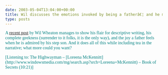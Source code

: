 ```yaml
---
date: 2003-05-04T13:04:00+00:00
title: Wil discusses the emotions invoked by being a fatherâ€¦ and he mentions tea!
type: posts
---
```

<font face="Verdana" color="teal">A [<font face="Verdana">recent post](http://www.wilwheaton.net/mt/archives/001272.php) by Wil Wheaton manages to show his flair for descriptive writing, his complete geekness (surrender to it folks, it is the only way), and the joy a father feels when he is admired by his step son. And it does all of this while including tea in the narrative; what more could you want?





<div class="media">
  <font face="Verdana" color="teal">[Listening to: The Highwayman – [<font face="Verdana">Loreena McKennitt](http://www.windowsmedia.com/mg/search.asp?srch=Loreena+McKennitt)<font face="Verdana" color="teal"> – Book of Secrets (10:21)]
</div>
